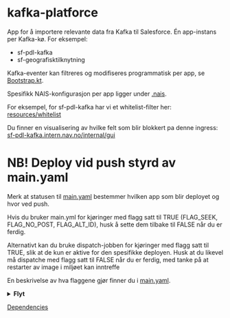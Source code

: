 # kafka-platforce

App for å importere relevante data fra Kafka til Salesforce.
Én app-instans per Kafka-kø.
For eksempel:
* sf-pdl-kafka
* sf-geografisktilknytning

Kafka-eventer kan filtreres og modifiseres programmatisk per app, se [Bootstrap.kt](src/main/kotlin/no/nav/sf/pdl/kafka/Bootstrap.kt).

Spesifikk NAIS-konfigurasjon per app ligger under [.nais](.nais).

For eksempel, for sf-pdl-kafka har vi et whitelist-filter her:
[resources/whitelist](src/main/resources/whitelist)

Du finner en visualisering av hvilke felt som blir blokkert pa denne ingress:
[sf-pdl-kafka.intern.nav.no/internal/gui](https://sf-pdl-kafka.intern.nav.no/internal/gui)


# NB! Deploy vid push styrd av main.yaml
Merk at statusen til [main.yaml](.github/workflows/main.yml) bestemmer hvilken app som blir deployet og hvor ved push.

Hvis du bruker main.yml for kjøringer med flagg satt til TRUE (FLAG_SEEK, FLAG_NO_POST, FLAG_ALT_ID), husk å sette dem tilbake til FALSE når du er ferdig.

Alternativt kan du bruke dispatch-jobben for kjøringer med flagg satt til TRUE, slik at de kun er aktive for den spesifikke deployen. Husk at du likevel må dispatche med flagg satt til FALSE når du er ferdig, med tanke på at restarter av image i miljøet kan inntreffe

En beskrivelse av hva flaggene gjør finner du i [main.yaml](.github/workflows/main.yml).

<details>
<summary><strong>Flyt</strong></summary>

[![](https://mermaid.ink/img/pako:eNpdU0tu2zAQvcqAa8uQ_4oWBWI7Tty0aNAEXVTOgpZGMiGKJEg6aer4OL1D97lYh3TaBN2JfN8ZQgdW6gpZzmqpH8sdtx7ulhsFcF5c87rlcKeNKCGBWlvA1mFnUIKrE1PJpA2Me0iSDzAv5lp75y03_dYT_xM6tFBqVYsGdAP4gMrvUUp43AmPUjh_H3LmUb54TVto5fYdCRNABUI5z5UDQxfty-_IX0T-srjRZKWNAS8kDNMUOpSVUA1Ra8sh2kXBMgouipWQ3hJKXailcjRQCHqTVWid7t7qAd3x1ouHaHMRbVbFLaoKttyXOzAvv6DjrfsvPhS65RJDQolwfrOOBqtocHn4is7QlLHlG-0YKJeB8hzcvlw_w1Wx0F0nPOi6duhBnIYKA0jdNGDR7aXnpzWepCsU8hnWxZqKKFp-lCfvuln09gkdPGAFCp1HMLTH6HAV-30sruidXrE4ZgTXJ3CjWI81VlQs93aPPUYb7Hg4skOgbZjfYYcbltNnhTWnghvWewd941bwLU0dOFEToC0v28bqvapO0vhAhluqsmGBROs5UrTh6rvW3d90UjQ7ltdcOjrtTcU9LgVvLO_-3ZIHPeyCvD3LJ9NxNGH5gf1g-Wg07I8H6WQ2G2bpeJSOpz32xPLpoJ8Nsskgm02Gw2w6Ozv22M8Ym_azUTqcptloPD6bEDTrMayE1_bz6S-KP9PxDwjTFrk?type=png)](https://mermaid.live/edit#pako:eNpdU0tu2zAQvcqAa8uQ_4oWBWI7Tty0aNAEXVTOgpZGMiGKJEg6aer4OL1D97lYh3TaBN2JfN8ZQgdW6gpZzmqpH8sdtx7ulhsFcF5c87rlcKeNKCGBWlvA1mFnUIKrE1PJpA2Me0iSDzAv5lp75y03_dYT_xM6tFBqVYsGdAP4gMrvUUp43AmPUjh_H3LmUb54TVto5fYdCRNABUI5z5UDQxfty-_IX0T-srjRZKWNAS8kDNMUOpSVUA1Ra8sh2kXBMgouipWQ3hJKXailcjRQCHqTVWid7t7qAd3x1ouHaHMRbVbFLaoKttyXOzAvv6DjrfsvPhS65RJDQolwfrOOBqtocHn4is7QlLHlG-0YKJeB8hzcvlw_w1Wx0F0nPOi6duhBnIYKA0jdNGDR7aXnpzWepCsU8hnWxZqKKFp-lCfvuln09gkdPGAFCp1HMLTH6HAV-30sruidXrE4ZgTXJ3CjWI81VlQs93aPPUYb7Hg4skOgbZjfYYcbltNnhTWnghvWewd941bwLU0dOFEToC0v28bqvapO0vhAhluqsmGBROs5UrTh6rvW3d90UjQ7ltdcOjrtTcU9LgVvLO_-3ZIHPeyCvD3LJ9NxNGH5gf1g-Wg07I8H6WQ2G2bpeJSOpz32xPLpoJ8Nsskgm02Gw2w6Ozv22M8Ym_azUTqcptloPD6bEDTrMayE1_bz6S-KP9PxDwjTFrk)

</details>

[Dependencies](dependencies.md)
